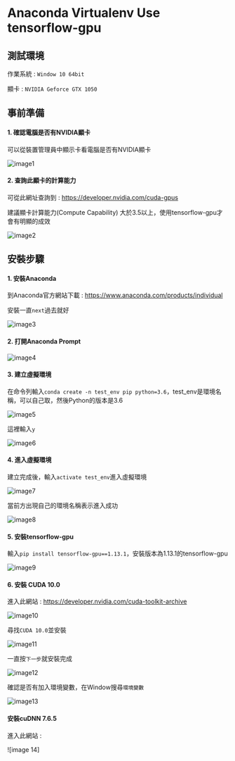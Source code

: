 # Anaconda Virtualenv Use tensorflow-gpu
## 測試環境
作業系統 : `Window 10 64bit`
   
顯卡 : `NVIDIA Geforce GTX 1050`
## 事前準備
#### 1. 確認電腦是否有NVIDIA顯卡

可以從裝置管理員中顯示卡看電腦是否有NVIDIA顯卡

![image1](https://github.com/Offliners/Anaconda-Virtualenv-Use-tensorflow-gpu/blob/master/image/image1.PNG)

#### 2. 查詢此顯卡的計算能力
可從此網址查詢到 : https://developer.nvidia.com/cuda-gpus

建議顯卡計算能力(Compute Capability) 大於3.5以上，使用tensorflow-gpu才會有明顯的成效

![image2](https://github.com/Offliners/Anaconda-Virtualenv-Use-tensorflow-gpu/blob/master/image/image2.PNG)
## 安裝步驟
#### 1. 安裝Anaconda
到Anaconda官方網站下載 : https://www.anaconda.com/products/individual

安裝一直`next`過去就好

![image3](https://github.com/Offliners/Anaconda-Virtualenv-Use-tensorflow-gpu/blob/master/image/image3.PNG)

#### 2. 打開Anaconda Prompt

![image4](https://github.com/Offliners/Anaconda-Virtualenv-Use-tensorflow-gpu/blob/master/image/image4.PNG)

#### 3. 建立虛擬環境
在命令列輸入`conda create -n test_env pip python=3.6`，test_env是環境名稱，可以自己取，然後Python的版本是3.6

![image5](https://github.com/Offliners/Anaconda-Virtualenv-Use-tensorflow-gpu/blob/master/image/image5.PNG)

這裡輸入`y`

![image6](https://github.com/Offliners/Anaconda-Virtualenv-Use-tensorflow-gpu/blob/master/image/image6.PNG)

#### 4. 進入虛擬環境
建立完成後，輸入`activate test_env`進入虛擬環境

![image7](https://github.com/Offliners/Anaconda-Virtualenv-Use-tensorflow-gpu/blob/master/image/image7.PNG)

當前方出現自己的環境名稱表示進入成功

![image8](https://github.com/Offliners/Anaconda-Virtualenv-Use-tensorflow-gpu/blob/master/image/image8.PNG)

#### 5. 安裝tensorflow-gpu
輸入`pip install tensorflow-gpu==1.13.1`，安裝版本為1.13.1的tensorflow-gpu

![image9](https://github.com/Offliners/Anaconda-Virtualenv-Use-tensorflow-gpu/blob/master/image/image9.PNG)

#### 6. 安裝 CUDA 10.0
進入此網站 : https://developer.nvidia.com/cuda-toolkit-archive

![image10](https://github.com/Offliners/Anaconda-Virtualenv-Use-tensorflow-gpu/blob/master/image/image10.PNG)

尋找`CUDA 10.0`並安裝

![image11](https://github.com/Offliners/Anaconda-Virtualenv-Use-tensorflow-gpu/blob/master/image/image11.PNG)

一直按`下一步`就安裝完成

![image12](https://github.com/Offliners/Anaconda-Virtualenv-Use-tensorflow-gpu/blob/master/image/image12.PNG)

確認是否有加入環境變數，在Window搜尋`環境變數`

![image13](https://github.com/Offliners/Anaconda-Virtualenv-Use-tensorflow-gpu/blob/master/image/image13.PNG)

#### 安裝cuDNN 7.6.5
進入此網站 : 

![image 14]
